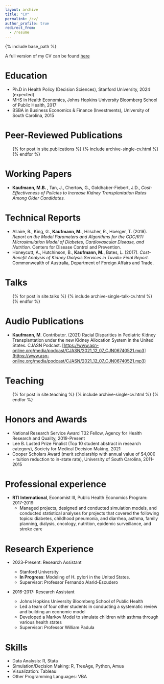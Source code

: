 ```yaml
---
layout: archive
title: "CV"
permalink: /cv/
author_profile: true
redirect_from:
  - /resume
---
```


{% include base_path %}

A full version of my CV can be found [here](http://mbkauf.github.io/files/Matthew_Kaufmann_CV_20230802.pdf)

Education
======
* Ph.D in Health Policy (Decision Sciences), Stanford University, 2024 (expected)
* MHS in Health Economics, Johns Hopkins University Bloomberg School of Public Health, 2017
* BSBA in Business Economics & Finance (Investments), University of South Carolina, 2015

Peer-Reviewed Publications
======
  <ul>{% for post in site.publications %}
    {% include archive-single-cv.html %}
  {% endfor %}</ul>

Working Papers
======
* <b> Kaufmann, M.B. </b>, Tan, J., Chertow, G., Goldhaber-Fiebert, J.D., <i>Cost-Effectiveness of Policies to Increase Kidney Transplantation
Rates Among Older Candidates.</i>

Technical Reports
======
* Allaire, B., King, G., <b>Kaufmann, M.</b>, Hilscher, R., Hoerger, T. (2018). <i>Report on the Model Parameters and Algorithms for the CDC/RTI
Microsimulation Model of Diabetes, Cardiovascular Disease, and Nutrition.</i> Centers for Disease Control and Prevention.
* Honeycutt, A., Hutchinson, B., <b>Kaufmann, M.</b>, Bates, L. (2017). <i>Cost-Benefit Analysis of Kidney Dialysis Services in Tuvalu: Final
Report.</i> Commonwealth of Australia, Department of Foreign Affairs and Trade.

Talks
======
  <ul>{% for post in site.talks %}
    {% include archive-single-talk-cv.html %}
  {% endfor %}</ul>

Audio Publications
======
* <b>Kaufmann, M</b>. Contributor. (2021) Racial Disparities in Pediatric Kidney Transplantation under the new Kidney Allocation System
in the United States. CJASN Podcast. [https://www.asn-online.org/media/podcast/CJASN/2021_12_07_CJN06740521.mp3](https://www.asn-online.org/media/podcast/CJASN/2021_12_07_CJN06740521.mp3)

Teaching
======
  <ul>{% for post in site.teaching %}
    {% include archive-single-cv.html %}
  {% endfor %}</ul>

Honors and Awards
======
* National Research Service Award T32 Fellow, Agency for Health Research and Quality, 2019-Present
* Lee B. Lusted Prize Finalist (Top 10 student abstract in research category), Society for Medical Decision Making, 2021
* Cooper Scholars Award (merit scholarship with annual value of $4,000 + tuition reduction to in-state rate), University of South Carolina, 2011-2015


Professional experience
======
* **RTI International**, Economist III, Public Health Economics Program: 2017-2019
  * Managed projects, designed and conducted simulation models, and conducted statistical analyses for projects that covered the
following topics: diabetes, childhood pneumonia, and diarrhea, asthma, family planning, dialysis, oncology, nutrition, epidemic
surveillance, and stroke care


Research Experience
======
* 2023-Present: Research Assistant
  * Stanford University
  * **In Progress**: Modeling of H. pylori in the United States.
  * Supervisor: Professor Fernando Alarid-Escudero

* 2016-2017: Research Assistant
  * Johns Hopkins University Bloomberg School of Public Health
  * Led a team of four other students in conducting a systematic review and building an economic model
  * Developed a Markov Model to simulate children with asthma through various health states
  * Supervisor: Professor William Padula

Skills
======
* Data Analysis: R, Stata
* Simulation/Decision Making: R, TreeAge, Python, Amua
* Visualization: Tableau
* Other Programming Languages: VBA

